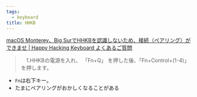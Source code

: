 ```yaml
---
tags:
  - keyboard
title: HHKB
---
```

[macOS Monterey、Big SurでHHKBを認識しないため、接続（ペアリング）ができませ | Happy Hacking Keyboard よくあるご質問](https://faq.pfu.jp/faq/show/3827?category_id=267&return_path=/category/show/267?page%3D1%26site_domain%3Dhhkb%26sort%3Dsort_access%26sort_order%3Ddesc&site_domain=hhkb)
> 　1.HHKBの電源を入れ、 「Fn+Q」 を押した後、「Fn+Control+(1-4)」 を押します。

- `Fn`は右下キー。
- たまにペアリングがおかしくなることがある

